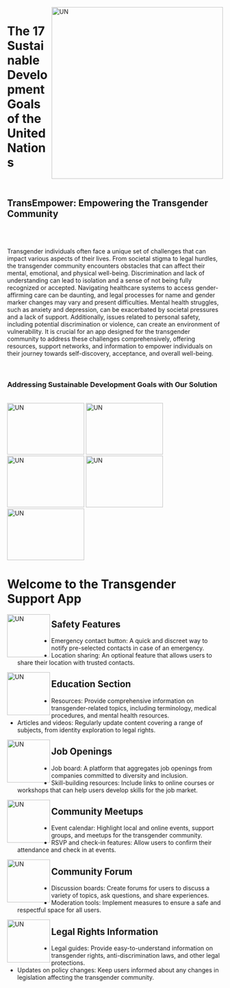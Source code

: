 <img align="right" alt="UN" width="400" src="https://github.com/amolj2003/TransEmpower/assets/114354608/c7e55f6a-9427-4ac5-b4b2-c62dc1785d56">
<H1>The 17 Sustainable Development Goals of the United Nations</H1>
<br>
<H2>TransEmpower: Empowering the Transgender<br> Community</H2> 
<br>
<br>
<p>Transgender individuals often face a unique set of challenges that can impact various aspects of their lives. From societal stigma to legal hurdles, the transgender community encounters obstacles that can affect their mental, emotional, and physical well-being. Discrimination and lack of understanding can lead to isolation and a sense of not being fully recognized or accepted. Navigating healthcare systems to access gender-affirming care can be daunting, and legal processes for name and gender marker changes may vary and present difficulties. Mental health struggles, such as anxiety and depression, can be exacerbated by societal pressures and a lack of support. Additionally, issues related to personal safety, including potential discrimination or violence, can create an environment of vulnerability. It is crucial for an app designed for the transgender community to address these challenges comprehensively, offering resources, support networks, and information to empower individuals on their journey towards self-discovery, acceptance, and overall well-being.</p>
<br>
<H3>  Addressing Sustainable Development Goals with Our Solution
</H3>
<br>
<img  alt="UN" width="180" height="120" src="https://github.com/amolj2003/TransEmpower/assets/114354608/6c677039-a732-4afe-9401-eeb0225db785">
<img  alt="UN" width="180" height="120" src="https://github.com/amolj2003/TransEmpower/assets/114354608/6819b787-4967-4031-9f6a-b404391abd0c">
<img  alt="UN" width="180" height="120" src="https://github.com/amolj2003/TransEmpower/assets/114354608/a7533691-920c-4664-b22f-6c6f64fdc7a3">
<img  alt="UN" width="180" height="120" src="https://github.com/amolj2003/TransEmpower/assets/114354608/cb6fb32c-944d-4c0e-bef4-3dc663bf2a7d">
<img  alt="UN" width="180" height="120" src="https://github.com/amolj2003/TransEmpower/assets/114354608/37d3015b-0ed7-4776-89ce-c686396cff77">



<h1>Welcome to the Transgender Support App</h1>

<img align="left" alt="UN" width="100" height="100" src="https://github.com/amolj2003/TransEmpower/assets/114354608/08c53bb6-927c-412f-88a5-4d48c2ad93bc">
 <section margin-light: 30px; class="education">
  <h2>Safety Features</h2>
        <ul>
            <li>Emergency contact button: A quick and discreet way to notify pre-selected contacts in case of an emergency.</li>
            <li>Location sharing: An optional feature that allows users to share their location with trusted contacts.</li>
        </ul>
    </section>
    
<img align="left" alt="UN" width="100" height="100" src="https://github.com/amolj2003/TransEmpower/assets/114354608/b02f1108-94d6-414c-9cd1-8a510f6c064a">

   <section class="education">
        <h2>Education Section</h2>
        <ul>
            <li>Resources: Provide comprehensive information on transgender-related topics, including terminology, medical procedures, and mental health resources.</li>
            <li>Articles and videos: Regularly update content covering a range of subjects, from identity exploration to legal rights.</li>
        </ul>
    </section>
<img align="left" alt="UN"  width="100" height="100" src="https://github.com/amolj2003/TransEmpower/assets/114354608/cc53ff44-0123-4c6c-9e5a-17858592ce13">
   <section class="job-openings">
        <h2>Job Openings</h2>
        <ul>
            <li>Job board: A platform that aggregates job openings from companies committed to diversity and inclusion.</li>
            <li>Skill-building resources: Include links to online courses or workshops that can help users develop skills for the job market.</li>
        </ul>
    </section>
    
<img align="left" alt="UN"  width="100" height="100" src="https://github.com/amolj2003/TransEmpower/assets/114354608/a3f904c0-c110-4e37-993e-a7ed041101d8">

   <section class="community-meetups">
        <h2>Community Meetups</h2>
        <ul>
            <li>Event calendar: Highlight local and online events, support groups, and meetups for the transgender community.</li>
            <li>RSVP and check-in features: Allow users to confirm their attendance and check in at events.</li>
        </ul>
    </section>
    
<img align="left" alt="UN"  width="100" height="100" src="https://github.com/amolj2003/TransEmpower/assets/114354608/cdc7119f-8cfe-448b-a098-e49be663830b">

   <section class="community-forum">
        <h2>Community Forum</h2>
        <ul>
            <li>Discussion boards: Create forums for users to discuss a variety of topics, ask questions, and share experiences.</li>
            <li>Moderation tools: Implement measures to ensure a safe and respectful space for all users.</li>
        </ul>
    </section>
  <img align="left" alt="UN"  width="100" height="100" src="https://github.com/amolj2003/TransEmpower/assets/114354608/2fd6eea8-7611-4754-9033-6c86bd9e1b87">
    <section class="legal-rights">
        <h2>Legal Rights Information</h2>
        <ul>
            <li>Legal guides: Provide easy-to-understand information on transgender rights, anti-discrimination laws, and other legal protections.</li>
            <li>Updates on policy changes: Keep users informed about any changes in legislation affecting the transgender community.</li>
        </ul>
    </section>

